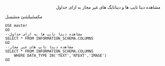 <div dir="rtl">
مشاهده دیتا تایپ ها و دیتاتایگ های غیر مجاز به ازای جداول
</div>

مکمنئبیلنئنئ  منتئیمبل 

```
USE master
GO
--مشاهده دیتا تایپ ها به ازای جداول
SELECT * FROM INFORMATION_SCHEMA.COLUMNS
GO
--مشاهده دیتا تایپ های غیر مجاز
SELECT * FROM INFORMATION_SCHEMA.COLUMNS
	WHERE DATA_TYPE IN('TEXT','NTEXT','IMAGE')
GO
```
